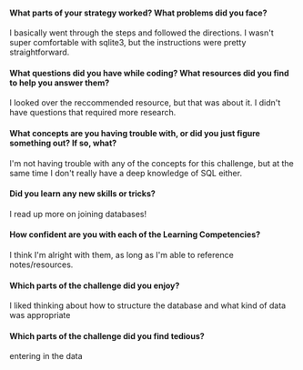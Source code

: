 #### What parts of your strategy worked? What problems did you face?

I basically went through the steps and followed the directions.  I wasn't super comfortable with sqlite3, but the
instructions were pretty straightforward.


#### What questions did you have while coding? What resources did you find to help you answer them?

I looked over the reccommended resource, but that was about it.  I didn't have questions that required more research.


#### What concepts are you having trouble with, or did you just figure something out? If so, what?

I'm not having trouble with any of the concepts for this challenge, but at the same time I don't really have a deep
knowledge of SQL either.

#### Did you learn any new skills or tricks?
I read up more on joining databases!

#### How confident are you with each of the Learning Competencies?
I think I'm alright with them, as long as I'm able to reference notes/resources.

#### Which parts of the challenge did you enjoy?
I liked thinking about how to structure the database and what kind of data was appropriate

#### Which parts of the challenge did you find tedious?
entering in the data